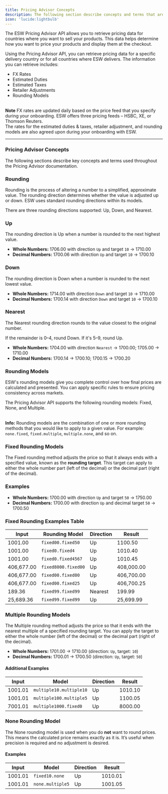 ```yaml
---
title: Pricing Advisor Concepts
description: The following section describe concepts and terms that are used throughout the Pricing Advisor documentation
icon: 'lucide:lightbulb'
---
```


<div class="space-y-4 text-base leading-relaxed text-neutral-800 dark:text-neutral-200">
  <p>
    The <span class="text-teal-600 font-semibold">ESW Pricing Advisor API</span> allows you to retrieve pricing data for countries where you want to sell your products. This data helps determine how you want to price your products and display them at the checkout.
  </p>

  <p>
    Using the Pricing Advisor API, you can retrieve pricing data for a specific delivery country or for all countries where ESW delivers. The information you can retrieve includes:
  </p>

  <ul role="list" class="list-disc marker:text-teal-400 pl-6 space-y-1">
    <li>FX Rates</li>
    <li>Estimated Duties</li>
    <li>Estimated Taxes</li>
    <li>Retailer Adjustments</li>
    <li>Rounding Models</li>
  </ul>
</div>

<br>

<div class="rounded-xl border border-sky-100 bg-sky-50 dark:border-sky-900 dark:bg-sky-950 p-5 text-sm text-sky-800 dark:text-sky-200 shadow-sm">
  <strong class="block mb-1 text-sky-600 dark:text-sky-300 font-semibold">Note</strong>
  FX rates are updated daily based on the price feed that you specify during your onboarding.
  ESW offers three pricing feeds – <span class="font-medium">HSBC</span>, <span class="font-medium">XE</span>, or <span class="font-medium">Thomson Reuters</span>.<br />
  The rates for the <span class="font-medium">estimated duties & taxes</span>, <span class="font-medium">retailer adjustment</span>, and <span class="font-medium">rounding models</span> are also agreed upon during your onboarding with ESW.
</div>

---

### Pricing Advisor Concepts

<div class="space-y-6 text-base leading-relaxed text-neutral-800 dark:text-neutral-200">
  <p>
    The following sections describe key concepts and terms used throughout the
    <span class="text-teal-600 font-semibold">Pricing Advisor</span> documentation.
  </p>

  <!-- Rounding -->
  ### Rounding

  <section>
  <p>
    Rounding is the process of altering a number to a simplified, approximate value.
    The <span class="font-medium text-teal-600">rounding direction</span> determines whether the value is adjusted up or down.
    ESW uses standard rounding directions within its models.
  </p>
  <p>
    There are three rounding directions supported:
    <span class="font-semibold">Up</span>, <span class="font-semibold">Down</span>, and <span class="font-semibold">Nearest</span>.
  </p>
</section>

<!-- Up -->
<section class="space-y-3">
  <h3 class="text-base font-semibold text-neutral-900 dark:text-neutral-100">Up</h3>
  <p>
    The rounding direction is <span class="text-teal-600 font-medium">Up</span> when a number is rounded to the next highest value.
  </p>
  <div class="rounded-lg border border-teal-100 dark:border-teal-900 bg-teal-50 dark:bg-teal-950 p-4">
    <ul class="list-disc marker:text-teal-500 pl-5 space-y-1">
      <li><strong>Whole Numbers:</strong> 1706.00 with direction <code class="font-mono text-sm">Up</code> and target <code class="font-mono text-sm">10</code> → <span class="font-medium text-teal-700">1710.00</span></li>
      <li><strong>Decimal Numbers:</strong> 1700.06 with direction <code class="font-mono text-sm">Up</code> and target <code class="font-mono text-sm">10</code> → <span class="font-medium text-teal-700">1700.10</span></li>
    </ul>
  </div>
</section>

<!-- Down -->
<section class="space-y-3">
  <h3 class="text-base font-semibold text-neutral-900 dark:text-neutral-100">Down</h3>
  <p>
    The rounding direction is <span class="text-teal-600 font-medium">Down</span> when a number is rounded to the next lowest value.
  </p>
  <div class="rounded-lg border border-teal-100 dark:border-teal-900 bg-teal-50 dark:bg-teal-950 p-4">
    <ul class="list-disc marker:text-teal-500 pl-5 space-y-1">
      <li><strong>Whole Numbers:</strong> 1714.00 with direction <code class="font-mono text-sm">Down</code> and target <code class="font-mono text-sm">10</code> → <span class="font-medium text-teal-700">1710.00</span></li>
      <li><strong>Decimal Numbers:</strong> 1700.14 with direction <code class="font-mono text-sm">Down</code> and target <code class="font-mono text-sm">10</code> → <span class="font-medium text-teal-700">1700.10</span></li>
    </ul>
  </div>
</section>

<!-- Nearest -->
<section class="space-y-3">
  <h3 class="text-base font-semibold text-neutral-900 dark:text-neutral-100">Nearest</h3>
  <p>
    The <span class="text-teal-600 font-medium">Nearest</span> rounding direction rounds to the value closest to the original number.
  </p>
  <p class="text-sm text-neutral-600 dark:text-neutral-400">
    If the remainder is 0–4, round Down. If it's 5–9, round Up.
  </p>
  <div class="rounded-lg border border-teal-100 dark:border-teal-900 bg-teal-50 dark:bg-teal-950 p-4">
    <ul class="list-disc marker:text-teal-500 pl-5 space-y-1">
      <li><strong>Whole Numbers:</strong> 1704.00 with direction <code class="font-mono text-sm">Nearest</code> → <span class="font-medium text-teal-700">1700.00</span>; 1705.00 → <span class="font-medium text-teal-700">1710.00</span></li>
      <li><strong>Decimal Numbers:</strong> 1700.14 → <span class="font-medium text-teal-700">1700.10</span>; 1700.15 → <span class="font-medium text-teal-700">1700.20</span></li>
    </ul>
  </div>
</section>



  <!-- Rounding Models -->
  ### Rounding Models
  <section>
    <p>
      ESW's rounding models give you complete control over how final prices are calculated and presented.
      You can apply specific rules to ensure pricing consistency across markets.
    </p>
    <p>
      The <span class="text-teal-600 font-semibold">Pricing Advisor API</span> supports the following rounding models:
      <span class="font-medium">Fixed</span>, <span class="font-medium">None</span>, and <span class="font-medium">Multiple</span>.
    </p>
  </section>
</div>

<br>

<div class="rounded-xl border border-blue-100 bg-blue-50 dark:border-blue-900 dark:bg-blue-950 p-5 text-sm text-blue-800 dark:text-blue-200 shadow-sm">
  <strong class="block mb-1 text-blue-600 dark:text-blue-300 font-semibold">Info:</strong>
  Rounding models are the combination of one or more rounding methods that you would like to apply to a given value.
  For example: <code class="bg-blue-100 dark:bg-blue-900 px-1 py-0.5 rounded text-xs font-mono">none.fixed</code>, 
  <code class="bg-blue-100 dark:bg-blue-900 px-1 py-0.5 rounded text-xs font-mono">fixed.multiple</code>, 
  <code class="bg-blue-100 dark:bg-blue-900 px-1 py-0.5 rounded text-xs font-mono">multiple.none</code>, and so on.
</div>

### Fixed Rounding Models

<div class="space-y-6 text-base leading-relaxed text-neutral-800 dark:text-neutral-200">
  <section>
    <p>
      The <span class="text-teal-600 font-medium">Fixed</span> rounding method adjusts the price so that it always ends with a specified value, 
      known as the <strong>rounding target</strong>. This target can apply to either the whole number part (left of the decimal) or the decimal part (right of the decimal).
    </p>
  </section>

  <!-- Examples (Text Block) -->
  <section class="space-y-3">
    <h3 class="text-base font-semibold text-neutral-900 dark:text-neutral-100">Examples</h3>
    <div class="rounded-lg border border-teal-100 dark:border-teal-900 bg-teal-50 dark:bg-teal-950 p-4">
      <ul class="list-disc marker:text-teal-500 pl-5 space-y-1">
        <li><strong>Whole Numbers:</strong> 1700.00 with direction <code class="font-mono text-sm">Up</code> and target <code class="font-mono text-sm">50</code> → <span class="font-medium text-teal-700">1750.00</span></li>
        <li><strong>Decimal Numbers:</strong> 1700.00 with direction <code class="font-mono text-sm">Up</code> and decimal target <code class="font-mono text-sm">50</code> → <span class="font-medium text-teal-700">1700.50</span></li>
      </ul>
    </div>
  </section>

  <!-- Table -->
  <section>
    <h3 class="text-base font-semibold text-neutral-900 dark:text-neutral-100">Fixed Rounding Examples Table</h3>
    <div class="overflow-x-auto rounded-xl border border-neutral-200 dark:border-neutral-800 shadow-sm">
      <table class="min-w-full divide-y divide-neutral-200 dark:divide-neutral-800 text-sm">
        <thead class="bg-neutral-50 dark:bg-neutral-900">
          <tr>
            <th class="px-4 py-3 text-left font-semibold text-neutral-700 dark:text-neutral-300">Input</th>
            <th class="px-4 py-3 text-left font-semibold text-neutral-700 dark:text-neutral-300">Rounding Model</th>
            <th class="px-4 py-3 text-left font-semibold text-neutral-700 dark:text-neutral-300">Direction</th>
            <th class="px-4 py-3 text-left font-semibold text-neutral-700 dark:text-neutral-300">Result</th>
          </tr>
        </thead>
        <tbody class="divide-y divide-neutral-100 dark:divide-neutral-800">
          <tr class="hover:bg-neutral-50 dark:hover:bg-neutral-900">
            <td class="px-4 py-2">1001.00</td>
            <td class="px-4 py-2"><code class="text-teal-600">fixed00.fixed50</code></td>
            <td class="px-4 py-2">Up</td>
            <td class="px-4 py-2 text-teal-700 font-medium">1100.50</td>
          </tr>
          <tr>
            <td class="px-4 py-2">1001.00</td>
            <td class="px-4 py-2"><code class="text-teal-600">fixed0.fixed4</code></td>
            <td class="px-4 py-2">Up</td>
            <td class="px-4 py-2 text-teal-700 font-medium">1010.40</td>
          </tr>
          <tr>
            <td class="px-4 py-2">1001.00</td>
            <td class="px-4 py-2"><code class="text-teal-600">fixed0.fixed4567</code></td>
            <td class="px-4 py-2">Up</td>
            <td class="px-4 py-2 text-teal-700 font-medium">1010.45</td>
          </tr>
          <tr>
            <td class="px-4 py-2">406,677.00</td>
            <td class="px-4 py-2"><code class="text-teal-600">fixed8000.fixed00</code></td>
            <td class="px-4 py-2">Up</td>
            <td class="px-4 py-2 text-teal-700 font-medium">408,000.00</td>
          </tr>
          <tr>
            <td class="px-4 py-2">406,677.00</td>
            <td class="px-4 py-2"><code class="text-teal-600">fixed00.fixed00</code></td>
            <td class="px-4 py-2">Up</td>
            <td class="px-4 py-2 text-teal-700 font-medium">406,700.00</td>
          </tr>
          <tr>
            <td class="px-4 py-2">406,677.00</td>
            <td class="px-4 py-2"><code class="text-teal-600">fixed00.fixed25</code></td>
            <td class="px-4 py-2">Up</td>
            <td class="px-4 py-2 text-teal-700 font-medium">406,700.25</td>
          </tr>
          <tr>
            <td class="px-4 py-2">189.36</td>
            <td class="px-4 py-2"><code class="text-teal-600">fixed99.fixed99</code></td>
            <td class="px-4 py-2">Nearest</td>
            <td class="px-4 py-2 text-teal-700 font-medium">199.99</td>
          </tr>
          <tr>
            <td class="px-4 py-2">25,689.36</td>
            <td class="px-4 py-2"><code class="text-teal-600">fixed99.fixed99</code></td>
            <td class="px-4 py-2">Up</td>
            <td class="px-4 py-2 text-teal-700 font-medium">25,699.99</td>
          </tr>
        </tbody>
      </table>
    </div>
  </section>
</div>


### Multiple Rounding Models

<div class="space-y-6 text-base leading-relaxed text-neutral-800 dark:text-neutral-200">

  <!-- ToC-enabled heading --

  <!-- Description -->
  <p>
    The <span class="text-teal-600 font-medium">Multiple</span> rounding method adjusts the price so that it ends with the 
    nearest multiple of a specified rounding target. You can apply the target to either the whole number 
    (left of the decimal) or the decimal part (right of the decimal).
  </p>

  <!-- Text Examples -->
  <div class="rounded-lg border border-teal-100 dark:border-teal-900 bg-teal-50 dark:bg-teal-950 p-4 space-y-2">
    <ul class="list-disc marker:text-teal-500 pl-5 space-y-1">
      <li><strong>Whole Numbers:</strong> 1701.00 → 1710.00 (direction: <code class="font-mono text-sm">Up</code>, target: <code class="font-mono text-sm">10</code>)</li>
      <li><strong>Decimal Numbers:</strong> 1700.01 → 1700.50 (direction: <code class="font-mono text-sm">Up</code>, target: <code class="font-mono text-sm">50</code>)</li>
    </ul>
  </div>

  <!-- Table -->
  <div>
    <h4 class="text-sm font-semibold text-neutral-800 dark:text-neutral-200">Additional Examples</h4>
    <div class="overflow-x-auto rounded-xl border border-neutral-200 dark:border-neutral-800 shadow-sm mt-2">
      <table class="min-w-full divide-y divide-neutral-200 dark:divide-neutral-800 text-sm">
        <thead class="bg-neutral-50 dark:bg-neutral-900">
          <tr>
            <th class="px-4 py-3 text-left font-semibold text-neutral-700 dark:text-neutral-300">Input</th>
            <th class="px-4 py-3 text-left font-semibold text-neutral-700 dark:text-neutral-300">Model</th>
            <th class="px-4 py-3 text-left font-semibold text-neutral-700 dark:text-neutral-300">Direction</th>
            <th class="px-4 py-3 text-left font-semibold text-neutral-700 dark:text-neutral-300">Result</th>
          </tr>
        </thead>
        <tbody class="divide-y divide-neutral-100 dark:divide-neutral-800">
          <tr class="hover:bg-neutral-50 dark:hover:bg-neutral-900">
            <td class="px-4 py-2">1001.01</td>
            <td class="px-4 py-2"><code class="text-teal-600">multiple10.multiple10</code></td>
            <td class="px-4 py-2">Up</td>
            <td class="px-4 py-2 text-teal-700 font-medium">1010.10</td>
          </tr>
          <tr>
            <td class="px-4 py-2">1001.01</td>
            <td class="px-4 py-2"><code class="text-teal-600">multiple100.multiple5</code></td>
            <td class="px-4 py-2">Up</td>
            <td class="px-4 py-2 text-teal-700 font-medium">1100.05</td>
          </tr>
          <tr>
            <td class="px-4 py-2">7001.01</td>
            <td class="px-4 py-2"><code class="text-teal-600">multiple1000.fixed0</code></td>
            <td class="px-4 py-2">Up</td>
            <td class="px-4 py-2 text-teal-700 font-medium">8000.00</td>
          </tr>
        </tbody>
      </table>
    </div>
  </div>

</div>

### None Rounding Model

<div class="space-y-6 text-base leading-relaxed text-neutral-800 dark:text-neutral-200">


  <!-- Description -->
  <p>
    The <span class="text-teal-600 font-medium">None</span> rounding model is used when you do <strong>not</strong> want to round prices.
    This means the calculated price remains exactly as it is. It’s useful when precision is required and no adjustment is desired.
  </p>

  <!-- Table -->
  <div>
    <h4 class="text-sm font-semibold text-neutral-800 dark:text-neutral-200">Examples</h4>
    <div class="overflow-x-auto rounded-xl border border-neutral-200 dark:border-neutral-800 shadow-sm mt-2">
      <table class="min-w-full divide-y divide-neutral-200 dark:divide-neutral-800 text-sm">
        <thead class="bg-neutral-50 dark:bg-neutral-900">
          <tr>
            <th class="px-4 py-3 text-left font-semibold text-neutral-700 dark:text-neutral-300">Input</th>
            <th class="px-4 py-3 text-left font-semibold text-neutral-700 dark:text-neutral-300">Model</th>
            <th class="px-4 py-3 text-left font-semibold text-neutral-700 dark:text-neutral-300">Direction</th>
            <th class="px-4 py-3 text-left font-semibold text-neutral-700 dark:text-neutral-300">Result</th>
          </tr>
        </thead>
        <tbody class="divide-y divide-neutral-100 dark:divide-neutral-800">
          <tr class="hover:bg-neutral-50 dark:hover:bg-neutral-900">
            <td class="px-4 py-2">1001.01</td>
            <td class="px-4 py-2"><code class="text-teal-600">fixed10.none</code></td>
            <td class="px-4 py-2">Up</td>
            <td class="px-4 py-2 text-teal-700 font-medium">1010.01</td>
          </tr>
          <tr>
            <td class="px-4 py-2">1001.01</td>
            <td class="px-4 py-2"><code class="text-teal-600">none.multiple5</code></td>
            <td class="px-4 py-2">Up</td>
            <td class="px-4 py-2 text-teal-700 font-medium">1001.05</td>
          </tr>
        </tbody>
      </table>
    </div>
  </div>

</div>
